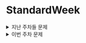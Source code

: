 # StandardWeek
 <details>
<summary>지난 주차들 문제</summary>
<div markdown="1">

## Q1
**[요구사항 1]**

**분석 문제 :** 분석한 내용을 직접 작성하고, 강의의 코드를 다시 한번 작성하며 복습해봅시다.

- Equipment와 EquipTool 기능의 구조와 핵심 로직을 분석해보세요.
  - Equipment에서는 장착 아이템의 장착, 해제, 공격 시 모션의 기능을 담당한다
    - EquipNew()에선 장착상태를 초기화 한 뒤, ItemData에서 인벤토리에서 장착아이템 장착을 누르면 equipPrefab을 받아와서 Instantiate한다.
    - Uneqip()에선 현재장착아이템curEqip을 Destroy한 다음 curEquip을 null상태로 만든다.
    - OnAttackInput()에선 장착아이템이 존재할 때, 다른 UI활성화가 되지않아서 canlook상태일때, 마우스 입력을 받고있는 상태에서 공격을 가능하게 한다.
  - EquipToll에서는 Equip을 상속받아 공격 시 스태미너 관리, 공격 판정기능을 관리한다.
    - OnAttackInput()에서는 useStamina값에 따라 공격이 나갈 수 있는지를 판단한 뒤 공격 빈도에 따라 공격을 가능하게 한다.
    - OnCanAttack()은 공격이 가능하게끔 초기화하는 로직이다.
    - OnHit()은 조준점을 기준으로 공격 거리길이만큼의 레이캐스트를 쏴서 대상이 자원이라면 자원채취를 가능하게 끔 하는 로직이다
- Resource 기능의 구조와 핵심 로직을 분석해보세요.
    - Gater()는 해당 자원을 채취할 때, capacy(자원 내구도)를 1을 깎고 자원아이템을 드롭한다. capacy가0이하가 되면 더이상 채취할 수 없다.
 
**[요구사항 2]**

**확장 문제 :** 강의 ****내용을 바탕으로 새로운 기능을 추가 구현해봅시다.

- 새로운 자원을 만들고 새로운 자원채취 보상 아이템을 설정해보세요.
- 두 개의 능력치를 사용하는 새로운 무기를 만들고 구현해보세요.

**[요구사항 3]**

**개선 문제** : 기존의 코드를 개선해봅시다. (리팩터링)

---

## Q2
**[요구사항 1]**

**분석 문제** : 분석한 내용을 직접 작성하고, 강의의 코드를 다시 한번 작성하며 복습해봅시다.

- AI 네비게이션 시스템에서 가장 핵심이 되는 개념에 대해 복습해보세요.
  - 가장 핵심이 되는 개념은 NavMesh(Navigation Mesh)입니다. NavMesh는 게임 오브젝트가 이동할 수 있는 경로를 정의하고 AI캐릭터들이 자연스럽고
    효율적으로 경로를 탐색하게 하는 시스템입니다.
    NaveMesh는 AI가 이동할 수 있는 지형을 나타내는 3D 메쉬로, 이 메쉬를 바탕으로 AI가 장애물이나 다양한 지형 요소를 피하면서 목적지로 이동할 수 있게합니다.
  - NavMeshAgent는 AI오브젝트에 부착하는 컴포넌트로, AI오브젝트가 NavMesh 위를 이동하도록 제어하는 컴포넌트입니다. 이 컴포넌트를 통해 AI가 NavMesh의 경로를
    따라 이동하면서, 장애물을 회피하고, 목표지점으로 이동합니다. 이동속도, 회전속도, 가속 등을 조절해 캐릭터의 움직임을 더욱 자연스럽게 만들 수 있습니다.
  - NavMesh Obstacles는 NavMesh위에 존재하는 장애물로, AI가 피해야 하는 요소를 설정하는데 사용됩니다. 이를 통해 AI는 장애물로 인식하고 그 주위를 우회합니다.
  - NavMesh Bake는 NavMesh를 설정하고 빌드하는 과정입니다. 씬에 있는 이동 가능한 영역을 구분하고, AI가 갈 수 있는 길을 네비게이션 메쉬로 정의하는 작업을 의미합니다.
    Bake과정에서 세부적인 옵션을 설정할 수 있습니다(ex. 이동할 수 있는 최대 경서, 이동할 수 없는 작은 틈새설정, 경로탐색 정밀도 등)

- NPC 기능의 구조와 핵심 로직을 분석해보세요.
  - NPC.cs의 기능은 적 NPC의 현재상태 설정을 정의, 이동경로와 범위 설정, 공격상태 설정 및 공격상태 해제 설정, 플레이어 탐색 설정(어그로설정), 사망상태 설정 등이 있습니다.
  - SetState()에서 현재상태 설정을 정의합니다. 현재 기본, 이동, 공격 상태등이 정의되어 있습니다. 동시에 각 상태별 애니메이션의 속도도 초기화합니다.
  - PassiveUpdate()에서는 NPC의 현재상태, 플레이어의 거리에 따라 상태 변화를 다르게 정의합니다.
  - WanderToNewLocation()에서는 상태가 이동상태로 변할때 새로운 이동경로를 탐색하는 로직입니다
  - GetWonderLocation()은 이동상태로 변할때 목표좌표를 얻는 로직입니다.
  - AttackingUpdate()는 플레이어캐릭터와의 좌표거리별로 어떻게 행동하는지 정의하는 로직입니다.
  - IsPlayerInFieldOfView()는 플레이어캐릭터가 적NPC의 탐지범위내에 있는지 확인하고 bool값을 초기화하는 로직입니다.
  - TakePhysicalDamage()는 적NPC가 공격받을 때 데미지 처리 및 데미지 효과를 처리하는 로직입니다.
  - Die()로직은 적NPC가 죽을 때 드롭아이템을 생성하고 적NPC오브젝트를 파괴하는 로직입니다.
  - DamageFlash()는 코루틴으로 적NPC가 데미지를 받을때 해당 오브젝트의 컬러가 변하는 로직입니다.

**[요구사항 2]**

**확장 문제** : 강의 내용을 바탕으로 새로운 기능을 추가 구현해봅시다.

- AI 네비게이션에 대해 학습한 내용을 복습하며 펫 기능을 만들어보세요.
 - 스태미너를 채워주는 펫을 만들었습니다. 범위안으로 플레이어를 인식하면 따라다닙니다.
  
- AI 네비게이션 기능을 바탕으로 원거리 공격 몬스터를 만들어보세요.
(ex. 기존 몬스터보다 추적 범위를 넓히고 원거리에서 무기를 던짐)
 - 원거리 공격 몬스터를 만들었습니다. 
</br>
</br>
### Q3. 숙련 7강, 8강, 17강

**[요구사항 1]**

**분석 문제** : 분석한 내용을 직접 작성하고, 강의의 코드를 다시 한번 작성하며 복습해봅시다.

- 보간에 대해 학습하고 **선형보간(Lerp)**과 **구면선형보간(Slerp)**에 대해 학습해보세요.

  - 보간은 왜 하는 걸까?
  보간은 게임 개발이나 그래픽 프로그래밍에서 두 점 사이를 자연스럽게 연결하는 방법으로, 시각적 효과와 사용 경험을 향상시키기 위해 사용됩니다. 보간을 사용하는 이유는 다음과 같습니다:

1. 부드러운 움직임과 전환 효과
게임 속 객체가 순간이동하거나 급격하게 방향을 바꾸면 부자연스럽게 보입니다. 보간을 통해 움직임을 단계적으로 부드럽게 만들어, 사용자가 자연스러운 경험을 할 수 있도록 합니다.
예를 들어, 캐릭터가 특정 위치로 이동할 때 중간 지점을 여러 번 계산하여 이동하면 이동이 갑작스럽지 않고 서서히 이동하는 효과를 냅니다.
2. 자연스러운 회전
회전도 갑작스럽게 이루어지면 어색하게 보일 수 있습니다. 보간을 통해 회전 각도를 단계적으로 변화시키면, 천천히 한 방향으로 회전하는 느낌을 줄 수 있습니다. 이를 통해 현실적인 물리와 동작을 구현할 수 있으며, 캐릭터나 카메라가 자연스럽게 회전할 수 있습니다.
3. 색상 변화 및 애니메이션 효과
보간은 색상 변화나 다양한 애니메이션에도 사용됩니다. 예를 들어, 버튼을 클릭할 때 색상이 천천히 변하게 하거나, 캐릭터가 데미지를 받을 때 색이 빨간색으로 변했다가 다시 원래 색으로 돌아오는 효과를 주는 것입니다. 이는 시각적으로 더 부드럽고 명확한 피드백을 제공합니다.
4. 게임의 몰입도와 현실감을 향상
게임 내의 움직임, 전환, 효과가 갑작스럽게 이루어지면 사용자에게 어색함을 줄 수 있습니다. 보간을 통해 변화 과정을 부드럽게 연결하면 몰입감을 유지하고 현실감 있는 게임 경험을 제공합니다. 현실 세계에서는 거의 모든 움직임이 시간에 따라 자연스럽게 변화하기 때문에, 이를 모방하는 것이 게임의 질을 높이는 데 매우 중요합니다.
5. 프레임별 계산을 단순화
게임은 각 프레임마다 화면을 갱신하는데, 보간을 사용하면 프레임마다 새 위치나 색상을 정확하게 계산할 수 있어 코드가 더 단순해지고 관리가 쉬워집니다. 보간으로 중간값을 자동으로 계산해주기 때문에, 개발자가 직접 프레임별로 조정하지 않아도 일정한 속도로 변화하는 효과를 구현할 수 있습니다.

  - 선형보간
    - 선형보간은 두 점을 직선으로 연결하여 그 사이의 값을 계산하는 방법입니다. `t`값에 따라 두 점 사이의 위치를 계산합니다.
    - Lerp(a,b,t) = (1-t)*a + t*b
    - 여기서 a는 시작점, b는 끝점 혹은 도착점, t는 0과 1사이의 값(0이 시작점, 1이 도착점)
    - 선형보간의 장점과 한계
      - 장점: 계산이 간단하고 성능이 뛰어나며 직선 상의 보간에 적합합니다.
      - 한계: 회전과 같은 복잡한 보간에는 적합하지 않습니다. 특히, 회전 시 직선 보간으로 인해 결과가 이상하게 보일 수 있습니다.

  - 구면선형보간
    - 구면선형보간은 두 벡터가 이루는 각을 구면(구의 표면)을 따라 보간하는 방법입니다. 보통 회전과 같은 각도를 부드럽게 보간할 때 사용됩니다.
    - 구면선형보간의 장점과 한계
      -장점: 각도를 자연스럽게 보간할 수 있습니다. 회전할 때 발생할 수 있는 왜곡을 방지하며, 카메라나 캐릭터가 특정 방향으로 회전할 때 매우 유용합니다.
      -한계: 계산량이 선형보간보다 많아, 성능에 민감한 곳에서는 주의해야 합니다.

  - 정리 및 사용 시 주의사항
    - Lerp: 두 점 사이를 직선으로 보간하며, 주로 위치 이동이나 단순한 속도 조절에 적합합니다.
    - Slerp: 회전과 같은 각도를 자연스럽게 보간할 때 적합하며, Quaternion을 이용해 회전할 때 많이 사용됩니다.

  - 자료형 사용 예시
    |자료형|	Lerp 적용 예시|	Slerp 적용 예시|
    |:---|:---|:---|
    |Vector3|오브젝트가 직선으로 이동할 때|구면 상에서 자연스럽게 곡선을 따라 이동할 때|
    |Quaternion	|회전을 직선 보간으로 점진적으로 변경할 때	|카메라나 캐릭터의 자연스러운 회전이 필요할 때|
    |Color	|UI 버튼이 색상 변화를 할 때	|지원되지 않음|
    |Float	|단일 값의 변화가 점진적일 때 (투명도, 속도 등)	|지원되지 않음|


- 근사값(`Mathf.Approximately`)을 사용하는 이유에 대해 학습해보세요.
1. 부동 소수점 연산의 정확도 문제
컴퓨터는 소수를 정확히 표현하지 못하는 경우가 많습니다. 예를 들어, 0.1과 같은 소수를 이진법으로 완벽히 나타낼 수 없기 때문에 약간의 오차가 발생합니다. 이로 인해 단순히 == 연산자로 값을 비교하려 하면, 기대한 것과 다른 결과가 나올 수 있습니다.
Mathf.Approximately는 이런 오차를 감안하여, 두 값이 거의 같은지를 확인해 주므로 안정적으로 값 비교를 할 수 있게 합니다.
2. 부드러운 움직임이나 애니메이션 종료 조건에서 사용
게임에서 위치나 회전이 특정 값에 도달했는지 확인할 때 근사 비교가 필요합니다. 예를 들어, 플레이어가 목표 위치에 거의 도달했을 때 이동을 멈추게 하려면, Mathf.Approximately로 확인하면 더 부드러운 결과를 얻을 수 있습니다.
transform.position == targetPosition처럼 비교할 경우, 미세한 부동 소수점 차이로 인해 목표 위치에 정확히 도달하지 못해 멈추지 않거나 이상하게 작동할 수 있습니다. 반면 Mathf.Approximately를 사용하면 이 오차를 무시하고 거의 도달한 경우를 “근사값”으로 인식해 멈추게 할 수 있습니다.
3. 물리 계산과 동작 시 정확성 보장
물리 연산에서 속도나 가속도가 거의 0에 가까울 때 정지 상태로 간주하고 싶을 때, Mathf.Approximately를 사용하면 미세한 소수점 차이를 신경 쓰지 않고 안정적인 정지 상태를 구현할 수 있습니다.
예를 들어, rigidbody.velocity.magnitude == 0으로 비교하려고 하면, 부동 소수점 연산의 미세한 오차로 인해 0이 아닌 아주 작은 값이 남아 무한히 움직이는 상태가 될 수 있습니다. Mathf.Approximately(rigidbody.velocity.magnitude, 0)를 사용하면 근사값으로 처리해 이 문제를 해결할 수 있습니다.
4. UI 및 값의 변화를 다룰 때 활용
UI나 애니메이션에서 부드러운 변화를 주고 싶을 때 Mathf.Approximately는 특히 유용합니다. 예를 들어, 슬라이더 값이 특정 수치에 도달했는지 확인할 때 오차로 인해 값이 정확히 맞지 않아 무한루프에 빠지는 등의 문제가 발생할 수 있습니다.
이 경우 Mathf.Approximately를 사용하면 소수점 차이를 무시하고 슬라이더가 거의 도달했을 때 원하는 동작을 수행하도록 할 수 있습니다.

</br>
</br>
**[요구사항 2]**

**확장 문제** : 강의 내용을 바탕으로 새로운 기능을 추가 구현해봅시다.

- 몬스터가 공격할 때 효과음을 추가해보세요.
  - 추가했는데 애니메이션이랑 사운드가 맞질않습니다.
- 새로운 종류의 조명을 추가해 게임효과를 더해보세요.

  

</div>
</details>



<details>
<summary>이번 주차 문제</summary>
<div markdown="1">

### Q1. 19강 UI 만들기

**확인 문제 : 강의를 듣고, 강의 내용을 다시 점검하는 문제를 풀어봅시다.**

<aside>
🧠 UI의 앵커와 피벗에 대해서 세팅하는 19강의 강의 자료를 다시 확인해보시고, 
아래 퀴즈를 풀어보세요!

</aside>

## Q1

**[🅾️❎퀴즈]**

- 앵커와 피벗은 같은 기능을 한다. (O/X)
  X
  피벗(Pivot)을 중심으로 회전, 크기, 스케일의 수정이 발생한다. UI요소값들의 기준점이 되는 부분이다.
  앵커(Anchor)는 UI요소가 부모 객체(혹은 캔버스)에 대해 어떻게 배치되고 크기가 조정될지 정의하는 기준점이다.
  
- 피벗을 왼쪽 상단으로 설정하면, UI 요소는 화면의 왼쪽 상단을 기준으로 위치가 고정된다. (O/X)

  X 앵커를 왼쪽 상단으로 설정해야 왼쪽 상단 기준으로 위치가 고정된다.

- 피벗을 UI 요소의 중심에 설정하면, 회전 시 UI 요소가 중심을 기준으로 회전한다. (O/X)

  O 피벗은 회전, 크기, 스케일 변경의 기준점입니다.

**[**🤔 **생각해보기]**

- 게임의 상단바와 같이 화면에 특정 영역에 꽉 차게 구성되는 UI와 화면의 특정 영역에 특정한 크기로 등장하는 UI의 앵커 구성이 어떻게 다른 지 설명해보세요.
  - 특정 영역에 꽉 차게 구성되는 UI: 앵커 코너가 특정 영역끝에 설정되어 화면 비율이 변경되어도 그에 맞게 UI크기가 꽉차도록 변할 것입니다.
  - 화면의 특정 영역에 특정한 크기로 등장하는 UI: 앵커 코너들이 특정영역에 설정되어 있어 어떤 방식으로 화면비율, 크기가 바뀌어도 특정영역에 UI가 일정크기를 유지하도록 설정되어 있을 것입니다.
   
- 돌아다니는 몬스터의 HP 바와 늘 고정되어있는 플레이어의 HP바는 Canvas 컴포넌트의 어떤 설정이 달라질 지 생각해보세요.
  - 몬스터의 HP바의 캔버스는 Render Mode가 WorldSpace로 설정되어 몬스터를 따라다니며 렌더링 될 것입니다. 또한 항상 HP바가 플레이어가 볼 수 있게끔 UI가 카메라를 바라보도록 따로 스크립트를 통한 설정이 일어나야합니다.
  또한 캔버스가 너무 커지거나 작아지는 문제를 방지하기위해 Canvas Scaler를 적절히 설정해야 합니다.
  - 플레이어의 HP바의 캔버스는 Rendr Mode가 Overlay나 (카메라효과를 위한)Camera로 설정하여 상시 화면 상에 고정되어 렌더링 되도록 설정되어 있을 것입니다. 
  

**확장 문제 : 강의 내용을 바탕으로 새로운 기능을 추가 구현해봅시다.**

<aside>
⏱️ 게임이 길어지니 힘이 듭니다. 게임을 일시정지하는 버튼을 만들어봅시다.

</aside>

Resume Game이라는 텍스트가 들어있는 버튼을 만들고, 그 버튼을 누르면 게임이 재개되게 하세요.

```cs
// 답안 내역
using TMPro;
using UnityEngine;
using UnityEngine.UI;

public class Pause : MonoBehaviour
{
    [SerializeField] private Button resumeBtn;
    private TextMeshProUGUI _resumeText;
    private bool isPaused = false;

    private void Awake()
    {
        InitializeResumeBtn();
    }

    private void Update()
    {
        PauseGame();
    }

    private void InitializeResumeBtn()
    {
        resumeBtn.onClick.AddListener(ResumeGame);
        _resumeText = transform.GetChild(0).GetComponent<TextMeshProUGUI>();
        resumeBtn.gameObject.SetActive(false);
        _resumeText.text = "ResumeButton";
    }

    private void PauseGame()
    {
        if (Input.GetKeyDown(KeyCode.Escape) && !isPaused)
        {
            Time.timeScale = 0f;
            resumeBtn.gameObject.SetActive(true);
            isPaused = true;
        }
    }
    private void ResumeGame()
    {
        Time.timeScale = 1f;
        resumeBtn.gameObject.SetActive(false);
        isPaused = false;
    }
}
```

## Q2

**[🅾️❎퀴즈]**

- 코루틴은 비동기 작업을 처리하기 위해 사용된다. (O/X)

  O 코루틴은 비동기 작업을 처리하기 위해 사용된다. 비동기처럼 보이는 동기작업이다.

- yield return new WaitForSeconds(1);는 코루틴을 1초 동안 대기시킨다. (O/X)

  O 1초동안 대기시 후 다음 코드를 실행하거나 while(true)같은 경우 반복을 시작한다.

- 코루틴은 void를 반환하는 메소드의 형태로 구현된다. (O/X)

  X IEnomrator형태로 반환값을 지정해줘야한다.

**[**🤔 **생각해보기]**

- 코루틴을 이미 실행중이라면 추가로 실행하지 않으려면 어떻게 처리해주면 될까요?
  - 예를 들어, isCoroutineStart과 같은 플래그를 설정한 뒤 코루틴 함수에 진행여부를 파악하고 실행하면 된다.

- 코루틴 실행 중 게임오브젝트가 파괴되더라도 코루틴의 실행이 정상적으로 지속될까요?
  - 코루틴은 MonoBehaviour의 StartCoroutine()으로 실행되기 때문에, 해당 MonoBehaviour를 상속받는 오브젝트가 파괴되면
    MonoBehaviour의 소멸과 함께 코루틴도 중단된다.

**확장 문제 : 강의 내용을 바탕으로 새로운 기능을 추가 구현해봅시다.**

<aside>
🙃 **웨이브 10, 30, 50, …**에 부여되는 **랜덤 디버프**를 만들어봅시다.

</aside>

**랜덤 디버프**는 체력을 0%~50%를 감소시키는 무시무시👹한 디버프입니다. 
플레이어의 HP를 실제 감소시키는 것까지 구현해봅시다. (Debug.Log만 하는 것 아님)


### Q3. 심화주차 1-5, 1-6강 ( 스텟 강화 - 플레이어 강화 아이템 구현 )

**확인 문제 : 강의를 듣고, 내용을 다시 점검하는 문제를 풀어봅시다.**

**[🅾️❎퀴즈]**

1. 추상 클래스는 new를 통해 인스턴스화(instantiation)할 수 없다. (O/X)

   O. 추상클래스는 추상화된 메서드라서 구현이 덜 되어있는 클래스입니다. 구현은 상속받는 자식클래스를 통해 구현될 수 있습니다. 따라서 인스턴스화도 부모인 추상클래스가아닌 자식클래스부터 가능합니다.
   
2. 추상 클래스는 다른 클래스처럼 일반 메서드와 속성을 포함할 수 있다. (O/X)

   O. 추상클래스라고 반드시 추상메서드만 가져야하는 것은 아닙니다. 추상클래스도 일반 메서드와 속성을 가질 수 있습니다.
   
3. 추상 클래스를 상속받은 클래스는 추상 클래스의 모든 추상 메서드를 구현해야 한다. (O/X)

   O. 추상클래스의 자식클래스는 존재하는 모든 추상메서드를 구현해야지 사용 할 수 있습니다.
   
4. C#에서 한 클래스는 여러 개의 추상 클래스를 상속받을 수 있다. (O/X)

   X. C#에선 기본적으로 단일상속만 가능하며 다중 상속은 인터페이스만 가능합니다.

**[**🤔 **생각해보기]**

- 추상 클래스를 사용하지 않고 동일한 기능을 구현하려면 어떤 문제가 발생할 수 있는지 설명해보세요.
  - 코드의 재사용성, 유지보수성, 일관성이 크게 저하됩니다. 협업시 기준이되는 추상클래스가 없다면 개발자들이 동일한 기능을 서로 다른 방식으로 설계할 가능성이 커집니다.
  - 여러 클래스에서 동일한 메서드나 속성을 반복적으로 구현하게되니까 한 곳의 변경사항이 다른 곳에 반영되지 않아 오류가 날 확률이 높아집니다.

**개선 문제 : 기존의 코드를 개선해봅시다.**

<aside>
👀 코드리뷰 결과에 따라 코드를 개선해봅시다.

</aside>

당신은 CharacterStatHandler의 코드를 풀리퀘스트했고, 당신의 동료는 아래와 같은 코드리 뷰 결과를 전달했습니다.

> XX님 고생하셨습니다. 아래 내용들에 관련된 코드를 정리해보면 가독성이 높아질 것 같습니다.
> 
> - Awake 메소드 내의 초기화 코드를 분리하는 것이 더 깔끔해보일 것 같습니다.
> - ApplyStatModifiers 메소드 내의 switch식의 코드를 분리하면 가독성이 높아질 것 같습니다.


</div>
</details>



